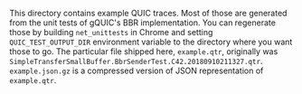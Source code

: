 This directory contains example QUIC traces.  Most of those are generated from
the unit tests of gQUIC's BBR implementation.  You can regenerate those by
building `net_unittests` in Chrome and setting `QUIC_TEST_OUTPUT_DIR`
environment variable to the directory where you want those to go.  The
particular file shipped here, `example.qtr`, originally was
`SimpleTransferSmallBuffer.BbrSenderTest.C42.20180910211327.qtr`.
`example.json.gz` is a compressed version of JSON representation of
`example.qtr`.

